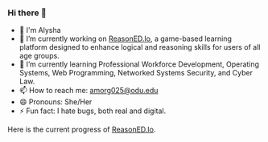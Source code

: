 ### Hi there 👋

- 🚀 I'm Alysha
- 🔭 I’m currently working on [ReasonED.Io](https://emrlk.github.io/reasonED.io/), a game-based learning platform designed to enhance logical and reasoning skills for users of all age 
     groups.
- 🌱 I’m currently learning Professional Workforce Development, Operating Systems, Web Programming, Networked Systems Security, and Cyber Law.
- 📫 How to reach me: amorg025@odu.edu
- 😄 Pronouns: She/Her
- ⚡ Fun fact: I hate bugs, both real and digital.

Here is the current progress of [ReasonED.Io](https://reasoned.vercel.app/).

